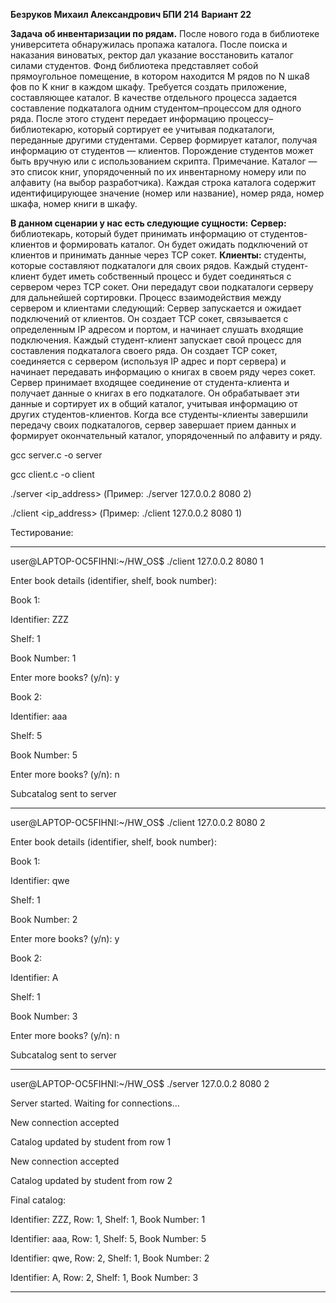 **Безруков Михаил Александрович БПИ 214** 
**Вариант 22**

**Задача об инвентаризации по рядам.** После нового года в библиотеке университета обнаружилась пропажа каталога. После поиска и наказания виноватых, ректор дал указание восстановить каталог силами студентов. Фонд библиотека представляет собой прямоугольное помещение, в котором находится M рядов по N шка8
фов по K книг в каждом шкафу. Требуется создать приложение, составляющее каталог. В качестве отдельного процесса
задается составление подкаталога одним студентом–процессом для
одного ряда. После этого студент передает информацию процессу–
библиотекарю, который сортирует ее учитывая подкаталоги, переданные другими студентами. Сервер формирует каталог, получая
информацию от студентов — клиентов. Порождение студентов
может быть вручную или с использованием скрипта. Примечание. Каталог — это список книг, упорядоченный по их
инвентарному номеру или по алфавиту (на выбор разработчика). Каждая строка каталога содержит идентифицирующее значение (номер или название), номер ряда,
номер шкафа, номер книги в шкафу.

**В данном сценарии у нас есть следующие сущности:**
**Сервер:** библиотекарь, который будет принимать информацию от студентов-клиентов и формировать каталог. Он будет ожидать подключений от клиентов и принимать данные через TCP сокет.
**Клиенты:** студенты, которые составляют подкаталоги для своих рядов. Каждый студент-клиент будет иметь собственный процесс и будет соединяться с сервером через TCP сокет. Они передадут свои подкаталоги серверу для дальнейшей сортировки.
Процесс взаимодействия между сервером и клиентами следующий:
Сервер запускается и ожидает подключений от клиентов. Он создает TCP сокет, связывается с определенным IP адресом и портом, и начинает слушать входящие подключения.
Каждый студент-клиент запускает свой процесс для составления подкаталога своего ряда. Он создает TCP сокет, соединяется с сервером (используя IP адрес и порт сервера) и начинает передавать информацию о книгах в своем ряду через сокет.
Сервер принимает входящее соединение от студента-клиента и получает данные о книгах в его подкаталоге. Он обрабатывает эти данные и сортирует их в общий каталог, учитывая информацию от других студентов-клиентов.
Когда все студенты-клиенты завершили передачу своих подкаталогов, сервер завершает прием данных и формирует окончательный каталог, упорядоченный по алфавиту и ряду.

gcc server.c -o server

gcc client.c -o client

./server <ip_address> <port> <rows>
(Пример: ./server 127.0.0.2 8080 2)
  
./client <ip_address> <port> <row>
(Пример: ./client 127.0.0.2 8080 1)

Тестирование:
_______________________________________________________
user@LAPTOP-OC5FIHNI:~/HW_OS$ ./client 127.0.0.2 8080 1
  
Enter book details (identifier, shelf, book number):
  
Book 1:
  
Identifier: ZZZ
  
Shelf: 1
  
Book Number: 1
  
Enter more books? (y/n): y
  
Book 2:
  
Identifier: aaa
  
Shelf: 5
  
Book Number: 5
  
Enter more books? (y/n): n
  
Subcatalog sent to server
_______________________________________________________
user@LAPTOP-OC5FIHNI:~/HW_OS$ ./client 127.0.0.2 8080 2
  
Enter book details (identifier, shelf, book number):
  
Book 1:
  
Identifier: qwe
  
Shelf: 1
  
Book Number: 2
  
Enter more books? (y/n): y
  
Book 2:
  
Identifier: A
  
Shelf: 1
  
Book Number: 3
  
Enter more books? (y/n): n
  
Subcatalog sent to server
_______________________________________________________
user@LAPTOP-OC5FIHNI:~/HW_OS$ ./server 127.0.0.2 8080 2
  
Server started. Waiting for connections...
  
New connection accepted
  
Catalog updated by student from row 1
  
New connection accepted
  
Catalog updated by student from row 2
  
Final catalog:
  
Identifier: ZZZ, Row: 1, Shelf: 1, Book Number: 1
  
Identifier: aaa, Row: 1, Shelf: 5, Book Number: 5
  
Identifier: qwe, Row: 2, Shelf: 1, Book Number: 2
  
Identifier: A, Row: 2, Shelf: 1, Book Number: 3
_______________________________________________________
